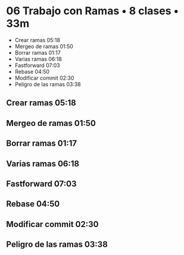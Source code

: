 # 06 Trabajo con Ramas • 8 clases • 33m

* Crear ramas 05:18
* Mergeo de ramas 01:50
* Borrar ramas 01:17
* Varias ramas 06:18
* Fastforward 07:03
* Rebase 04:50
* Modificar commit 02:30
* Peligro de las ramas 03:38

## Crear ramas 05:18
## Mergeo de ramas 01:50
## Borrar ramas 01:17
## Varias ramas 06:18
## Fastforward 07:03
## Rebase 04:50
## Modificar commit 02:30
## Peligro de las ramas 03:38
